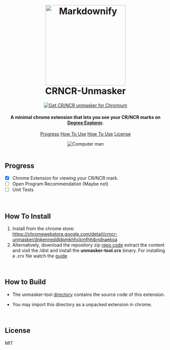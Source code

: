 <h1 align="center">
  <br>
  <a href="https://github.com/Ser0n-ath/uoft-crncr-unmasker"><img src="https://github.com/user-attachments/assets/3d6ec4f2-c4fa-4a3d-9e79-79f36659c9db" alt="Markdownify" width="250"></a>
  <br>
  CRNCR-Unmasker
  <br>
</h1>

<p align="center">
<a href="https://chromewebstore.google.com/detail/crncr-unmasker/dnkenneddldpmkhhckmfhhjbndnaekoa"><img src="https://github.com/user-attachments/assets/c4ee8c1e-6010-4c67-9450-a914dd2691d5" alt="Get CR/NCR unmasker for Chromium"></a><br>
</p>



<h4 align="center">A minimal chrome extension that lets you see your CR/NCR marks on <a href="https://www.utsc.utoronto.ca/registrar/track-your-progress-degree-explorer" target="_blank">Degree Explorer</a>.</h4>



<p align="center">
  <a href="#progress">Progress</a>
  <a href="#how-to-install">How To Use</a> 
  <a href="#how-to-build">How To Use</a>
  <a href="#license">License</a>
</p>

<div align="center">
  <img src="https://github.com/user-attachments/assets/3ffaa82a-331d-4076-82c8-92ee80f48306"  align="center" alt="Computer man">
</div>
<br>

## Progress
- [x] Chrome Extension for viewing your CR/NCR mark.
- [ ] Open Program Recommendation (Maybe not)
- [ ] Unit Tests
      
<br>

## How To Install
1. Install from the chrome store: https://chromewebstore.google.com/detail/crncr-unmasker/dnkenneddldpmkhhckmfhhjbndnaekoa
2. Alternatively, download the repository zip <a href="https://github.com/Ser0n-ath/uoft-crncr-unmasker/archive/refs/heads/main.zip" target="_blank">repo code</a> extract the content and visit the /dist and install the <b>unmasker-tool.crx</b> binary. For installing a .crx file watch the <a href="https://www.youtube.com/watch?v=pqbCKydC26g" target="_blank">guide</a>


<br>

## How to Build 

- <p>The unmasker-tool <a href="https://github.com/Ser0n-ath/uoft-crncr-unmasker/tree/main/unmasker-tool" target="_blank">directory</a> contains the source code of this extension.</p>
- <p>You may import this directory as a unpacked extension in chrome. </p>
<br>

## License

MIT



